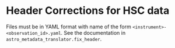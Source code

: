 # Header Corrections for HSC data

Files must be in YAML format with name of the form `<instrument>-<observation_id>.yaml`.
See the documentation in `astro_metadata_translator.fix_header`.
